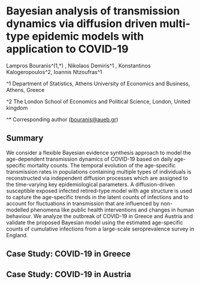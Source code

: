# Bayesian analysis of transmission dynamics via diffusion driven multi-type epidemic models with application to COVID-19

Lampros Bouranis^(1,*) , Nikolaos Demiris^1 , Konstantinos Kalogeropoulos^2, Ioannis Ntzoufras^1

^1 Department of Statistics, Athens University of Economics and Business, Athens, Greece

^2 The London School of Economics and Political Science, London, United kingdom

^* Corresponding author (bouranis@aueb.gr)

## Summary
We consider a flexible Bayesian evidence synthesis approach to model the age-dependent transmission dynamics of COVID-19 based on daily age-specific mortality counts. The temporal evolution of the age-specific transmission rates in populations containing multiple types of individuals is reconstructed via independent diffusion processes which are assigned to the time-varying key epidemiological parameters. A diffusion-driven susceptible exposed infected retired-type model with age structure is used to capture the age-specific trends in the latent counts of infections and to account for fluctuations in transmission that are influenced by non-modelled phenomena like public health interventions and changes in human behaviour. We analyze the outbreak of COVID-19 in Greece and Austria and validate the proposed Bayesian model using the estimated age-specific counts of cumulative infections from a large-scale seroprevalence survey in England.

## Case Study: COVID-19 in Greece


## Case Study: COVID-19 in Austria
